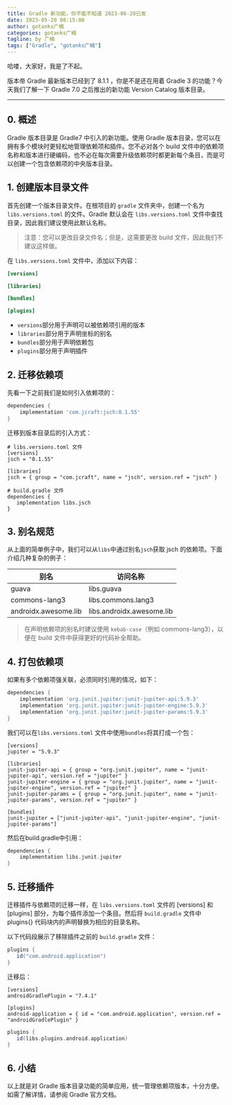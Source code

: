```yaml
---
title: Gradle 新功能，你不能不知道 2023-06-20已发
date: 2023-05-20 08:15:00
author: gotanks广楠
categories: gotanks广楠
tagline: by 广楠
tags: ["Gradle", "gotanks广楠"]
---
```


哈喽，大家好，我是了不起。  

版本帝 Gradle 最新版本已经到了 8.1.1 ，你是不是还在用着 Gradle 3 的功能？今天我们了解一下 Gradle 7.0 之后推出的新功能 Version Catalog 版本目录。

---

<!--more-->

## 0. 概述

Gradle 版本目录是 Gradle7 中引入的新功能。使用 Gradle 版本目录，您可以在拥有多个模块时更轻松地管理依赖项和插件。您不必对各个 build 文件中的依赖项名称和版本进行硬编码，也不必在每次需要升级依赖项时都更新每个条目，而是可以创建一个包含依赖项的中央版本目录。

## 1. 创建版本目录文件

首先创建一个版本目录文件。在根项目的 `gradle` 文件夹中，创建一个名为 `libs.versions.toml` 的文件。Gradle 默认会在 `libs.versions.toml` 文件中查找目录，因此我们建议使用此默认名称。

> 注意：您可以更改目录文件名；但是，这需要更改 build 文件，因此我们不建议这样做。

在 `libs.versions.toml` 文件中，添加以下内容：

```toml
[versions]

[libraries]

[bundles]

[plugins]
```
- `versions`部分用于声明可以被依赖项引用的版本
- `libraries`部分用于声明坐标的别名
- `bundles`部分用于声明依赖包
- `plugins`部分用于声明插件

## 2. 迁移依赖项

先看一下之前我们是如何引入依赖项的：
```gradle
dependencies {
    implementation 'com.jcraft:jsch:0.1.55'
}
```

迁移到版本目录后的引入方式：

```
# libs.versions.toml 文件
[versions]
jsch = "0.1.55"

[libraries]
jsch = { group = "com.jcraft", name = "jsch", version.ref = "jsch" }
```
```
# build.gradle 文件
dependencies {
   implementation libs.jsch
}
```

## 3. 别名规范

从上面的简单例子中，我们可以从`libs`中通过别名`jsch`获取 jsch 的依赖项。下面介绍几种复杂的例子：


|  别名   |  访问名称   |
| --- | --- |
|   guava  |  libs.guava   |
|   commons-lang3  |  libs.commons.lang3    |
|   androidx.awesome.lib  |  libs.androidx.awesome.lib   |

> 在声明依赖项的别名时建议使用 `kebab-case`（例如 commons-lang3），以便在 build 文件中获得更好的代码补全帮助。


## 4. 打包依赖项

如果有多个依赖项强关联，必须同时引用的情况，如下：
```gradle
dependencies {
    implementation 'org.junit.jupiter:junit-jupiter-api:5.9.3'
    implementation 'org.junit.jupiter:junit-jupiter-engine:5.9.3'
    implementation 'org.junit.jupiter:junit-jupiter-params:5.9.3'
}
```

我们可以在`libs.versions.toml` 文件中使用`bundles`将其打成一个包：
```
[versions]
jupiter = "5.9.3"

[libraries]
junit-jupiter-api = { group = "org.junit.jupiter", name = "junit-jupiter-api", version.ref = "jupiter" }
junit-jupiter-engine = { group = "org.junit.jupiter", name = "junit-jupiter-engine", version.ref = "jupiter" }
junit-jupiter-params = { group = "org.junit.jupiter", name = "junit-jupiter-params", version.ref = "jupiter" }

[bundles]
junit-jupiter = ["junit-jupiter-api", "junit-jupiter-engine", "junit-jupiter-params"]
```

然后在build.gradle中引用：
```gradle
dependencies {
    implementation libs.junit.jupiter
}
```



## 5. 迁移插件

迁移插件与依赖项的迁移一样，在 `libs.versions.toml` 文件的 [versions] 和 [plugins] 部分，为每个插件添加一个条目。然后将 `build.gradle` 文件中 plugins{} 代码块内的声明替换为相应的目录名称。

以下代码段展示了移除插件之前的 `build.gradle` 文件：

```gradle
plugins {
   id("com.android.application")
}
```
迁移后：
```
[versions]
androidGradlePlugin = "7.4.1"

[plugins]
android-application = { id = "com.android.application", version.ref = "androidGradlePlugin" }
```
```gradle
plugins {
   id(libs.plugins.android.application)
}
```

## 6. 小结

以上就是对 Gradle 版本目录功能的简单应用，统一管理依赖项版本，十分方便。如需了解详情，请参阅 Gradle 官方文档。




